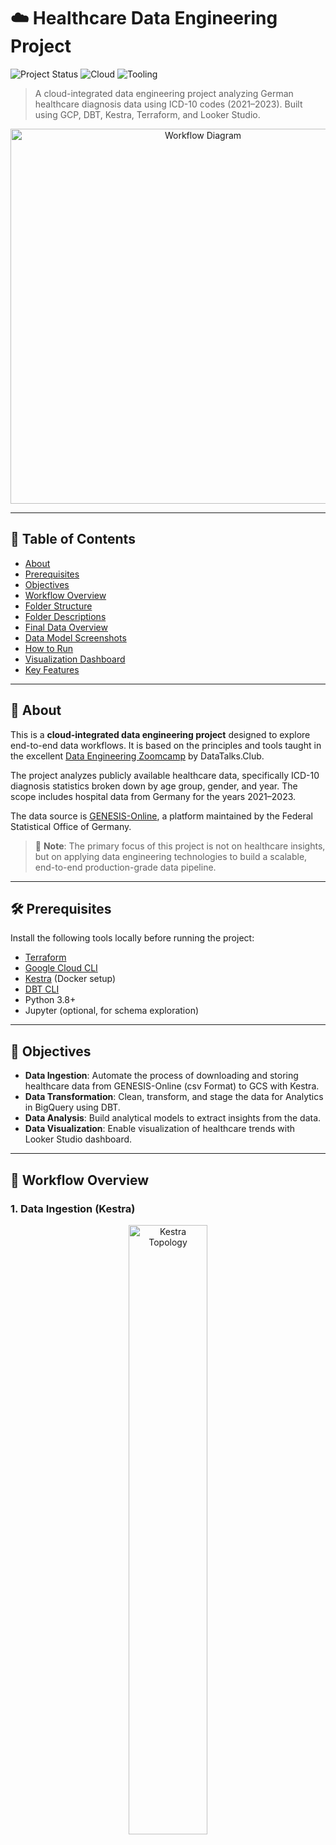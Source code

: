 # ☁️ Healthcare Data Engineering Project

![Project Status](https://img.shields.io/badge/status-active-brightgreen)
![Cloud](https://img.shields.io/badge/cloud-GCP-blue)
![Tooling](https://img.shields.io/badge/tools-Kestra%20%7C%20DBT%20%7C%20Terraform%20%7C%20BigQuery-orange)

> A cloud-integrated data engineering project analyzing German healthcare diagnosis data using ICD-10 codes (2021–2023). Built using GCP, DBT, Kestra, Terraform, and Looker Studio.




<p align="center">
   <img src="images/flow.png" alt="Workflow Diagram" width="600px">
</p>

---

## 📑 Table of Contents

- [About](#about)
- [Prerequisites](#-prerequisites)
- [Objectives](#objectives)
- [Workflow Overview](#workflow-overview)
- [Folder Structure](#-folder-structure)
- [Folder Descriptions](#-folder-descriptions)
- [Final Data Overview](#-final-data-overview)
- [Data Model Screenshots](#-data-model-screenshots)
- [How to Run](#-how-to-run)
- [Visualization Dashboard](#visualization-dashboard)
- [Key Features](#-key-features)

---


## 📘 About

This is a **cloud-integrated data engineering project** designed to explore end-to-end data workflows. It is based on the principles and tools taught in the excellent [Data Engineering Zoomcamp](https://github.com/DataTalksClub/data-engineering-zoomcamp) by DataTalks.Club.

The project analyzes publicly available healthcare data, specifically ICD-10 diagnosis statistics broken down by age group, gender, and year. The scope includes hospital data from Germany for the years 2021–2023. 

The data source is [GENESIS-Online](https://www-genesis.destatis.de), a platform maintained by the Federal Statistical Office of Germany.

> 🔧 **Note**: The primary focus of this project is not on healthcare insights, but on applying data engineering technologies to build a scalable, end-to-end production-grade data pipeline.


---

## 🛠 Prerequisites

Install the following tools locally before running the project:

- [Terraform](https://developer.hashicorp.com/terraform/downloads)
- [Google Cloud CLI](https://cloud.google.com/sdk/docs/install)
- [Kestra](https://kestra.io/docs) (Docker setup)
- [DBT CLI](https://docs.getdbt.com/docs/dbt-cli/installation)
- Python 3.8+
- Jupyter (optional, for schema exploration)

---

## 🎯 Objectives

- **Data Ingestion**: Automate the process of downloading and storing healthcare data from GENESIS-Online (csv Format) to GCS with Kestra.
- **Data Transformation**: Clean, transform, and stage the data for Analytics in BigQuery using DBT.
- **Data Analysis**: Build analytical models to extract insights from the data.
- **Data Visualization**: Enable visualization of healthcare trends with Looker Studio dashboard.

---

## 🔁 Workflow Overview

### 1. **Data Ingestion** (Kestra)

<p align="center">
  <img src="images/kestra_topology.png" alt="Kestra Topology" width="50%">
</p>

The image above illustrates the Kestra workflow topology, showcasing the automated steps involved in the data ingestion process. Each step is designed to ensure seamless data flow from raw extraction to final dataset preparation.


| Step | Task                     | Description                            |
|------|--------------------------|----------------------------------------|
| 1    | `extract + upload_to_gcs` | Download and store raw CSV             |
| 2    | `bq_healthcare_data`      | Create final table structure           |
| 3    | `bq_healthcare_table_ext` | External table with defined schema     |
| 4    | `bq_healthcare_table_tmp` | Rename "bad" column names              |
| 5    | `bq_merge`                | Merge into curated dataset             |
| 6    | `purge_files`             | Clean up temporary files               |


### 2. **Infrastructure** (Terraform)

Provisions GCS buckets and BigQuery datasets on Google Cloud.


### 3. **Transformation** (DBT)

DBT (Data Build Tool) cleans, transforms, and models the raw data into analytics-ready tables in BigQuery:
- Staging raw tables
- Creating fact tables (under "core")

As part of the this process, the following lineage graph illustrates the flow of data from raw ingestion to analytics-ready tables:

<p align="center">
  <img src="images/lineage_graph.png" alt="Lineage Graph" width="600px">
</p>


### 4. **Analysis** (BigQuery)

- SQL queries for aggregations, trends, and cohort analyses.

### 5. **Visualization** (Looker Studio)

- Custom dashboard to visualize healthcare trends.

---

## 🗂 Folder Structure

```
├── 01_terraform/                  # GCP infrastructure setup
├── 02_workflow_orchestration/    # Kestra workflows
├── 03_analytics_engineering/     # DBT models and configs
├── data/                          # Raw input CSVs
├── get_data_schema.ipynb         # Notebook for schema exploration
├── README.md
```

---

## 🗂 Folder Descriptions

#### `01_terraform/`
Contains Terraform scripts for provisioning cloud infrastructure. This includes defining resources for storage, compute, and other services required for the project.

#### `02_workflow_orchestration/`
Holds configuration files for workflow orchestration using tools like Kestra. It automates tasks such as downloading data, uploading it to Google Cloud Storage (GCS), and running BigQuery queries.

- **`02_gc_flow.yaml`**: Defines the workflow for downloading data, uploading it to GCS, and creating BigQuery tables.

#### `03_analytics_engineering/`
This folder contains the DBT (Data Build Tool) project for transforming and modeling the data.

- **`models/core/`**: Contains the final fact tables used for analysis.
- **`models/staging/`**: Includes staging models that clean and prepare raw data for downstream analysis.
- **`dbt_project.yml`**: Configuration file for the DBT project.

#### `data/`
Contains raw CSV files with healthcare data for the years 2021, 2022, and 2023.

#### `get_data_schema.ipynb`
A Jupyter Notebook used for exploring the schema of the raw data and mapping it to BigQuery-compatible SQL types.

---

## 🧾 Final Data Overview

The dataset includes hospital in-patient diagnoses categorized by ICD-10 codes.

| Field         | Description                      |
|---------------|----------------------------------|
| Year          | Year of diagnosis                |
| Sex           | Patient gender                   |
| Age Group     | Patient age group              |
| ICD-10 Code   | International diagnosis code     |
| Diagnosis Count | Total diagnosis occurrences   |

---

## 📸 Data Model Screenshots

- Raw Data Preview 
 
<p align="center">
  <img src="images/raw_data.png" alt="Raw Data" width="600px">
</p>

- Final Table Model  

<p align="center">
  <img src="images/final_data.png" alt="Final Data" width="600px">
</p>

---

## 🚀 How to Run

```bash
# 1. Setup infrastructure
cd 01_terraform
terraform init
terraform apply

# 2. Run Kestra ingestion workflow
cd 02_workflow_orchestration
# (Use Docker-compose or Kestra Cloud instance)

# 3. Transform data with DBT
cd 03_analytics_engineering
dbt build
```

---

## 📊 Visualization Dashboard

The project includes an interactive dashboard built using **Google Looker**. The dashboard provides visual insights into healthcare trends, such as:

- Diagnosis trends over time.
- Age group distributions.
- ICD-10 code-specific analysis.

<p align="center">
  <img src="images/dashboard.png" alt="Dashboard Preview" width="600px">
</p>

🔗 [View Live Dashboard](https://lookerstudio.google.com/reporting/554487eb-9667-4d0d-9e56-764cbd0e05df)

---

## 🚀 Key Features

- **Automated Data Pipeline**: Fully automated workflows for data ingestion and transformation.
- **Cloud-Native Architecture**: Utilizes Google Cloud Platform (GCP) services like GCS and BigQuery.
- **Scalable Analytics**: DBT models enable scalable and reusable data transformations.
- **ICD-10 Analysis**: Provides insights into healthcare trends based on ICD-10 codes.
